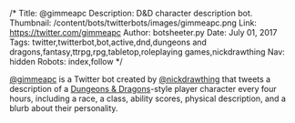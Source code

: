 /*
Title: @gimmeapc
Description: D&D character description bot.
Thumbnail: /content/bots/twitterbots/images/gimmeapc.png
Link: https://twitter.com/gimmeapc
Author: botsheeter.py
Date: July 01, 2017
Tags: twitter,twitterbot,bot,active,dnd,dungeons and dragons,fantasy,ttrpg,rpg,tabletop,roleplaying games,nickdrawthing
Nav: hidden
Robots: index,follow
*/

[@gimmeapc](https://twitter.com/gimmeapc) is a Twitter bot created by [@nickdrawthing](https://twitter.com/nickdrawthing) that tweets a description of a [Dungeons & Dragons](https://en.wikipedia.org/wiki/Dungeons_%26_Dragons)-style player character every four hours, including a race, a class, ability scores, physical description, and a blurb about their personality.
